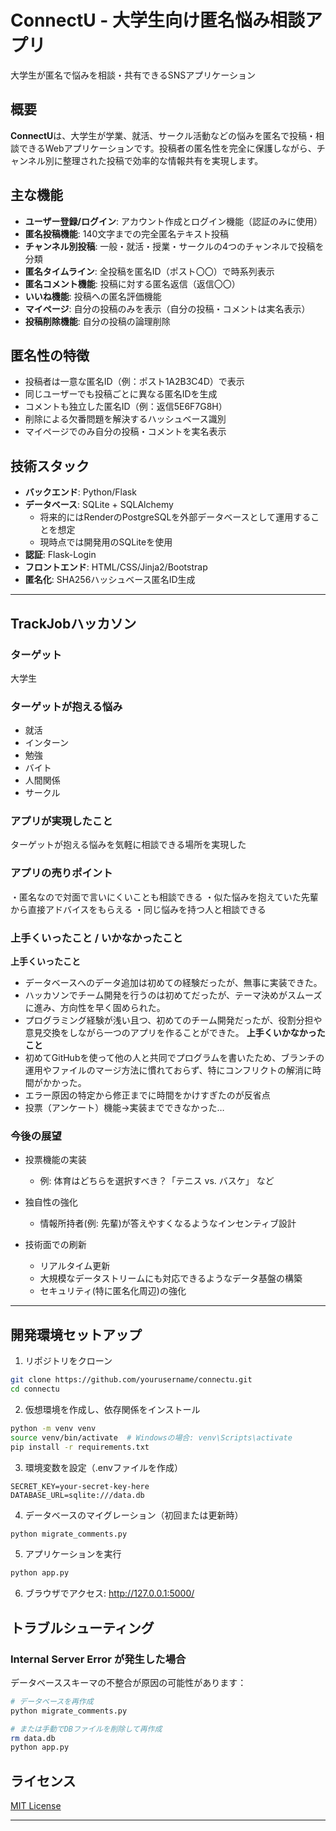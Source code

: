 # ConnectU - 大学生向け匿名悩み相談アプリ

大学生が匿名で悩みを相談・共有できるSNSアプリケーション

## 概要

**ConnectU**は、大学生が学業、就活、サークル活動などの悩みを匿名で投稿・相談できるWebアプリケーションです。投稿者の匿名性を完全に保護しながら、チャンネル別に整理された投稿で効率的な情報共有を実現します。

## 主な機能

- **ユーザー登録/ログイン**: アカウント作成とログイン機能（認証のみに使用）
- **匿名投稿機能**: 140文字までの完全匿名テキスト投稿
- **チャンネル別投稿**: 一般・就活・授業・サークルの4つのチャンネルで投稿を分類
- **匿名タイムライン**: 全投稿を匿名ID（ポスト〇〇）で時系列表示
- **匿名コメント機能**: 投稿に対する匿名返信（返信〇〇）
- **いいね機能**: 投稿への匿名評価機能
- **マイページ**: 自分の投稿のみを表示（自分の投稿・コメントは実名表示）
- **投稿削除機能**: 自分の投稿の論理削除

## 匿名性の特徴

- 投稿者は一意な匿名ID（例：ポスト1A2B3C4D）で表示
- 同じユーザーでも投稿ごとに異なる匿名IDを生成
- コメントも独立した匿名ID（例：返信5E6F7G8H）
- 削除による欠番問題を解決するハッシュベース識別
- マイページでのみ自分の投稿・コメントを実名表示

## 技術スタック

- **バックエンド**: Python/Flask
- **データベース**: SQLite + SQLAlchemy
  - 将来的にはRenderのPostgreSQLを外部データベースとして運用することを想定
  - 現時点では開発用のSQLiteを使用
- **認証**: Flask-Login
- **フロントエンド**: HTML/CSS/Jinja2/Bootstrap
- **匿名化**: SHA256ハッシュベース匿名ID生成

---

## TrackJobハッカソン

### ターゲット

大学生

### ターゲットが抱える悩み

- 就活
- インターン
- 勉強
- バイト
- 人間関係
- サークル

### アプリが実現したこと

ターゲットが抱える悩みを気軽に相談できる場所を実現した

### アプリの売りポイント

・匿名なので対面で言いにくいことも相談できる
・似た悩みを抱えていた先輩から直接アドバイスをもらえる
・同じ悩みを持つ人と相談できる

### 上手くいったこと / いかなかったこと

**上手くいったこと**
- データベースへのデータ追加は初めての経験だったが、無事に実装できた。
- ハッカソンでチーム開発を行うのは初めてだったが、テーマ決めがスムーズに進み、方向性を早く固められた。
- プログラミング経験が浅い且つ、初めてのチーム開発だったが、役割分担や意見交換をしながら一つのアプリを作ることができた。
**上手くいかなかったこと**
- 初めてGitHubを使って他の人と共同でプログラムを書いたため、ブランチの運用やファイルのマージ方法に慣れておらず、特にコンフリクトの解消に時間がかかった。
- エラー原因の特定から修正までに時間をかけすぎたのが反省点
- 投票（アンケート）機能→実装までできなかった…

### 今後の展望

- 投票機能の実装
  - 例: 体育はどちらを選択すべき？「テニス vs. バスケ」 など

- 独自性の強化
  - 情報所持者(例: 先輩)が答えやすくなるようなインセンティブ設計

- 技術面での刷新
  - リアルタイム更新
  - 大規模なデータストリームにも対応できるようなデータ基盤の構築
  - セキュリティ(特に匿名化周辺)の強化

---

## 開発環境セットアップ

1. リポジトリをクローン
```bash
git clone https://github.com/yourusername/connectu.git
cd connectu
```

2. 仮想環境を作成し、依存関係をインストール
```bash
python -m venv venv
source venv/bin/activate  # Windowsの場合: venv\Scripts\activate
pip install -r requirements.txt
```

3. 環境変数を設定（.envファイルを作成）
```
SECRET_KEY=your-secret-key-here
DATABASE_URL=sqlite:///data.db
```

4. データベースのマイグレーション（初回または更新時）
```bash
python migrate_comments.py
```

5. アプリケーションを実行
```bash
python app.py
```

6. ブラウザでアクセス: http://127.0.0.1:5000/

## トラブルシューティング

### Internal Server Error が発生した場合

データベーススキーマの不整合が原因の可能性があります：

```bash
# データベースを再作成
python migrate_comments.py

# または手動でDBファイルを削除して再作成
rm data.db
python app.py
```

## ライセンス

[MIT License](LICENSE)

---

